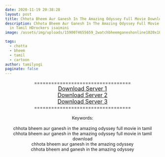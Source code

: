 ```yaml
---
date: 2020-11-19 20:38:28
layout: post
title: Chhota Bheem Aur Ganesh In The Amazing Odyssey Full Movie Download in Tamil HD
description: Chhota Bheem Aur Ganesh In The Amazing Odyssey Full Movie Download
  in Tamil HDrockers isaimini
image: /assets/img/uploads/1590074655659_2watchbheemganeshonline1020x1080_16x9images.jpg

tags:
  - chotta
  - bheem
  - tamil
  - cartoon
author: tamilyogi
paginate: false
---
```

<div style="text-align: center;">==================================</div><div style="text-align: center;"><span style="font-size: large;"><a href="https://drive.google.com/file/d/1itaLqayy25DeH-lud4kHVOKs98ocO57n/view">Download Server 1</a></span></div><div style="text-align: center;"><span style="font-size: large;"><a href="https://drive.google.com/file/d/1itaLqayy25DeH-lud4kHVOKs98ocO57n/view">Download Server 2</a></span></div><div style="text-align: center;"><span style="font-size: large;"><a href="https://drive.google.com/file/d/1itaLqayy25DeH-lud4kHVOKs98ocO57n/view">Download Server 3</a></span></div><div style="text-align: center;">==================================</div><div style="text-align: center;"><br /></div><div style="text-align: center;">Keywords:</div><div style="text-align: center;"><br /></div><div style="text-align: center;"><div>chhota bheem aur ganesh in the amazing odyssey full movie in tamil</div><div>chhota bheem aur ganesh in the amazing odyssey full movie in tamil download</div><div>chhota bheem aur ganesh in the amazing odyssey</div><div>chhota bheem and ganesh in the amazing odyssey</div></div>